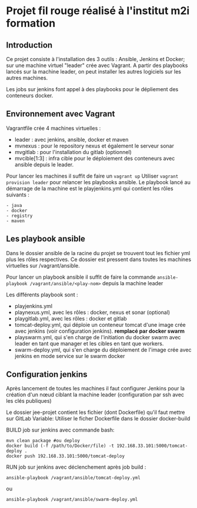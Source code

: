 # Projet fil rouge réalisé à l'institut m2i formation
## Introduction
Ce projet consiste à l'installation des 3 outils : Ansible, Jenkins et Docker; sur une machine virtuel "leader" crée avec Vagrant.
A partir des playbooks lancés sur la machine leader, on peut installer les autres logiciels sur les autres machines.

Les jobs sur jenkins font appel à des playbooks pour le dépliement des conteneurs docker.

## Environnement avec Vagrant
Vagrantfile crée 4 machines virtuelles :

- leader : avec jenkins, ansible, docker et maven
- mvnexus : pour le repository nexus et également le serveur sonar
- mvgitlab : pour l'installation du gitlab (optionnel)
- mvcible[1:3] : infra cible pour le déploiement des conteneurs avec ansible depuis le leader.

Pour lancer les machines il suffit de faire un `vagrant up`
Utiliser `vagrant provision leader` pour relancer les playbooks ansible. Le playbook lancé au démarrage de la machine est le playjenkins.yml qui contient les rôles suivants :
```
- java
- docker
- registry
- maven
```
## Les playbook ansible
Dans le dossier ansible de la racine du projet se trouvent tout les fichier yml plus les rôles respectives. Ce dossier est pressent dans toutes les machines virtuelles sur /vagrant/ansible.

Pour lancer un playbook ansible il suffit de faire la commande `ansible-playbook /vagrant/ansible/<play-nom>` depuis la machine leader

Les différents playbook sont :

- playjenkins.yml
- playnexus.yml, avec les rôles : docker, nexus et sonar (optional)
- playgitlab.yml, avec les rôles : docker et gitlab
- tomcat-deploy.yml, qui déploie un conteneur tomcat d'une image crée avec jenkins (voir configuration jenkins). **remplacé par docker swarm**
- playswarm.yml, qui s'en charge de l'initiation du docker swarm avec leader en tant que manager et les cibles en tant que workers.
- swarm-deploy.yml, qui s'en charge du déploiement de l'image crée avec jenkins en mode service sur le swarm docker

## Configuration jenkins
Après lancement de toutes les machines il faut configurer Jenkins pour la création d'un nœud ciblant la machine leader (configuration par ssh avec les clés publiques)

Le dossier jee-projet contient les fichier (dont Dockerfile) qu'il faut mettre sur GitLab
Variable: Utiliser le ficher Dockerfile dans le dossier docker-build


BUILD job sur jenkins avec commande bash:
```
mvn clean package #ou deploy
docker build (-f /path/to/Docker/file) -t 192.168.33.101:5000/tomcat-deploy .
docker push 192.168.33.101:5000/tomcat-deploy
```

RUN job sur jenkins avec déclenchement après job build :
```
ansible-playbook /vagrant/ansible/tomcat-deploy.yml
```
ou
```
ansible-playbook /vagrant/ansible/swarm-deploy.yml
```